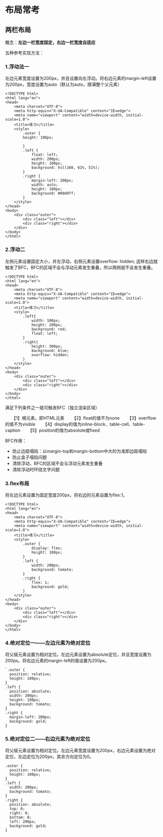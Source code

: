 # 布局常考

## 两栏布局

概念：**左边一栏宽度固定，右边一栏宽度自适应**

五种参考实现方法：

### 1.浮动法一

左边元素宽度设置为200px，并且设置向左浮动。将右边元素的margin-left设置为200px，宽度设置为auto（默认为auto，撑满整个父元素）

```
<!DOCTYPE html>
<html lang="en">
<head>
    <meta charset="UTF-8">
    <meta http-equiv="X-UA-Compatible" content="IE=edge">
    <meta name="viewport" content="width=device-width, initial-scale=1.0">
    <title>练习</title>
    <style>
        .outer {
        height: 100px;

        }
        .left {
            float: left;
            width: 200px;
            height: 100px;
            background: hsl(160, 61%, 51%);
        }
        .right {
            margin-left: 200px;
            width: auto;
            height: 100px;
            background: #00d9ff;
        }
    </style>
</head>
<body>
    <div class="outer">
        <div class="left"></div>
        <div class="right"></div>
    </div>
</body>
</html>
```

### 2.浮动二

左侧元素设置固定大小，并左浮动，右侧元素设置overflow: hidden; 这样右边就触发了BFC，BFC的区域不会与浮动元素发生重叠，所以两侧就不会发生重叠。

```
<!DOCTYPE html>
<html lang="en">
<head>
    <meta charset="UTF-8">
    <meta http-equiv="X-UA-Compatible" content="IE=edge">
    <meta name="viewport" content="width=device-width, initial-scale=1.0">
    <title>练习</title>
    <style>
        .left{
            width: 100px;
            height: 200px;
            background: red;
            float: left;
        }
        .right{
            height: 300px;
            background: blue;
            overflow: hidden;
        }
    </style>
</head>
<body>
    <div class="outer">
        <div class="left"></div>
        <div class="right"></div>
    </div>
</body>
</html>
```

满足下列条件之一就可触发BFC（独立渲染区域）

　　【1】根元素，即HTML元素 
　　【2】float的值不为none 
　　【3】overflow的值不为visible 
　　【4】display的值为inline-block、table-cell、table-caption 
　　【5】position的值为absolute或fixed

BFC作用：

+ 防止边距塌陷：以margin-top和margin-bottom中大的为准即边距塌陷
+ 防止盒子塌陷问题
+ 清除浮动，BFC的区域不会与浮动元素发生重叠
+ 清除浮动时环绕文字问题

### 3.flex布局

将左边元素设置为固定宽度200px，将右边的元素设置为flex:1。

```
<!DOCTYPE html>
<html lang="en">
<head>
    <meta charset="UTF-8">
    <meta http-equiv="X-UA-Compatible" content="IE=edge">
    <meta name="viewport" content="width=device-width, initial-scale=1.0">
    <title>练习</title>
    <style>
        .outer {
            display: flex;
            height: 100px;
        }
        .left {
            width: 200px;
            background: tomato;
        }
        .right {
            flex: 1;
            background: gold;
        }
    </style>
</head>
<body>
    <div class="outer">
        <div class="left"></div>
        <div class="right"></div>
    </div>
</body>
</html>
```

### 4.绝对定位一——左边元素为绝对定位

将父级元素设置为相对定位。左边元素设置为absolute定位，并且宽度设置为200px。将右边元素的margin-left的值设置为200px。

```
`.outer {
  position: relative;
  height: 100px;
}
.left {
  position: absolute;
  width: 200px;
  height: 100px;
  background: tomato;
}
.right {
  margin-left: 200px;
  background: gold;
}
```

### 5.绝对定位二——右边元素为绝对定位

将父级元素设置为相对定位。左边元素宽度设置为200px，右边元素设置为绝对定位，左边定位为200px，其余方向定位为0。

```
.outer {
  position: relative;
  height: 100px;
}
.left {
  width: 200px;
  background: tomato;
}
.right {
  position: absolute;
  top: 0;
  right: 0;
  bottom: 0;
  left: 200px;
  background: gold;
}
```

